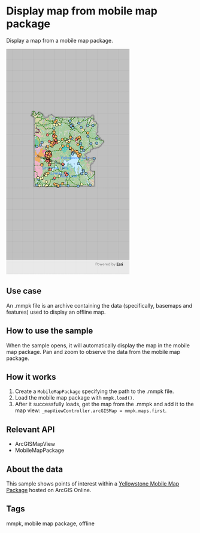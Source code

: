 # Display map from mobile map package

Display a map from a mobile map package.

![Image of display map from mobile map package](display_map_from_mobile_map_package.png)

## Use case

An .mmpk file is an archive containing the data (specifically, basemaps and features) used to display an offline map.

## How to use the sample

When the sample opens, it will automatically display the map in the mobile map package. Pan and zoom to observe the data from the mobile map package.

## How it works

1. Create a `MobileMapPackage` specifying the path to the .mmpk file.
2. Load the mobile map package with `mmpk.load()`.
3. After it successfully loads, get the map from the .mmpk and add it to the map view: `_mapViewController.arcGISMap = mmpk.maps.first`.

## Relevant API

* ArcGISMapView
* MobileMapPackage

## About the data

This sample shows points of interest within a [Yellowstone Mobile Map Package](https://arcgisruntime.maps.arcgis.com/home/item.html?id=e1f3a7254cb845b09450f54937c16061) hosted on ArcGIS Online.

## Tags

mmpk, mobile map package, offline
